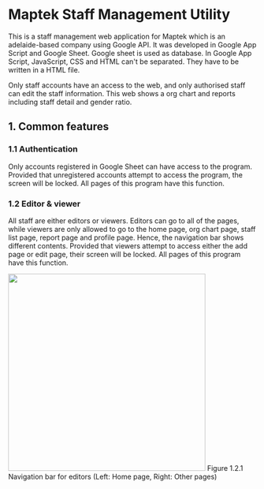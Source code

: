 # Maptek Staff Management Utility

This is a staff management web application for Maptek which is an adelaide-based company using Google API. It was developed in Google App Script and Google Sheet. Google sheet is used as database. In Google App Script, JavaScript, CSS and HTML can't be separated. They have to be written in a HTML file.

Only staff accounts have an access to the web, and only authorised staff can edit the staff information. This web shows a org chart and reports including staff detail and gender ratio.

## 1. Common features

### 1.1 Authentication

Only accounts registered in Google Sheet can have access to the program. Provided that unregistered accounts attempt to access the program, the screen will be locked. All pages of this program have this function.

### 1.2 Editor & viewer

All staff are either editors or viewers. Editors can go to all of the pages, while viewers are only allowed to go to the home page, org chart page, staff list page, report page and profile page. Hence, the navigation bar shows different contents. Provided that viewers attempt to access either the add page or edit page, their screen will be locked. All pages of this program have this function.

<img src = "https://user-images.githubusercontent.com/79579314/131576771-9a605aee-917d-4d59-a28c-f42a0f32ee11.png" width="400px">
Figure 1.2.1 Navigation bar for editors (Left: Home page, Right: Other pages)
